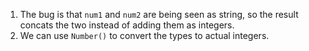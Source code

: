 1. The bug is that `num1` and `num2` are being seen as string, so the result concats the two instead of adding them as integers.
2. We can use `Number()` to convert the types to actual integers.